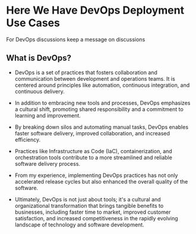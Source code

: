 # Here We Have DevOps Deployment Use Cases
For DevOps discussions keep a message on discussions

## What is DevOps?
- DevOps is a set of practices that fosters collaboration and communication between development and operations teams. It is centered around principles like automation, continuous integration, and continuous delivery. 
- In addition to embracing new tools and processes, DevOps emphasizes a cultural shift, promoting shared responsibility and a commitment to learning and improvement.

- By breaking down silos and automating manual tasks, DevOps enables faster software delivery, improved collaboration, and increased efficiency. 
- Practices like Infrastructure as Code (IaC), containerization, and orchestration tools contribute to a more streamlined and reliable software delivery process. 
- From my experience, implementing DevOps practices has not only accelerated release cycles but also enhanced the overall quality of the software.

- Ultimately, DevOps is not just about tools; it's a cultural and organizational transformation that brings tangible benefits to businesses, including faster time to market, improved customer satisfaction, and increased competitiveness in the rapidly evolving landscape of technology and software development.




